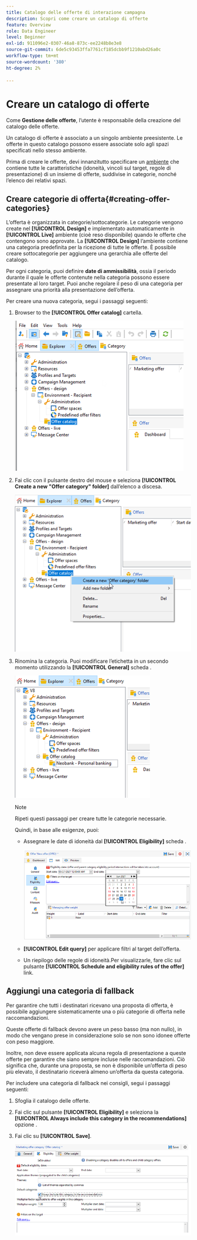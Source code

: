 ```yaml
---
title: Catalogo delle offerte di interazione campagna
description: Scopri come creare un catalogo di offerte
feature: Overview
role: Data Engineer
level: Beginner
exl-id: 911096e2-0307-46a8-873c-ee2248b8e3e8
source-git-commit: 6de5c93453ffa7761cf185dcbb9f1210abd26a0c
workflow-type: tm+mt
source-wordcount: '380'
ht-degree: 2%

---
```


# Creare un catalogo di offerte

Come **Gestione delle offerte**, l’utente è responsabile della creazione del catalogo delle offerte.

Un catalogo di offerte è associato a un singolo ambiente preesistente. Le offerte in questo catalogo possono essere associate solo agli spazi specificati nello stesso ambiente.

Prima di creare le offerte, devi innanzitutto specificare un [ambiente](interaction-env.md) che contiene tutte le caratteristiche (idoneità, vincoli sul target, regole di presentazione) di un insieme di offerte, suddivise in categorie, nonché l’elenco dei relativi spazi.

## Creare categorie di offerta{#creating-offer-categories}

L’offerta è organizzata in categorie/sottocategorie. Le categorie vengono create nel **[!UICONTROL Design]** e implementato automaticamente in **[!UICONTROL Live]** ambiente (cioè reso disponibile) quando le offerte che contengono sono approvate. La **[!UICONTROL Design]** l’ambiente contiene una categoria predefinita per la ricezione di tutte le offerte. È possibile creare sottocategorie per aggiungere una gerarchia alle offerte del catalogo.

Per ogni categoria, puoi definire **date di ammissibilità**, ossia il periodo durante il quale le offerte contenute nella categoria possono essere presentate al loro target. Puoi anche regolare il peso di una categoria per assegnare una priorità alla presentazione dell’offerta.

Per creare una nuova categoria, segui i passaggi seguenti:

1. Browser to the **[!UICONTROL Offer catalog]** cartella.

   ![](assets/offer_cat_create_001.png)

1. Fai clic con il pulsante destro del mouse e seleziona **[!UICONTROL Create a new "Offer category" folder]** dall’elenco a discesa.

   ![](assets/offer_cat_create_002.png)

1. Rinomina la categoria. Puoi modificare l’etichetta in un secondo momento utilizzando la **[!UICONTROL General]** scheda .

   ![](assets/offer_cat_create_003.png)

   >[!NOTE]
   >
   >Ripeti questi passaggi per creare tutte le categorie necessarie.

   Quindi, in base alle esigenze, puoi:

   * Assegnare le date di idoneità dal **[!UICONTROL Eligibility]** scheda .

      ![](assets/offer_cat_create_004.png)

   * **[!UICONTROL Edit query]** per applicare filtri al target dell’offerta.

   * Un riepilogo delle regole di idoneità.Per visualizzarle, fare clic sul pulsante **[!UICONTROL Schedule and eligibility rules of the offer]** link.

## Aggiungi una categoria di fallback

Per garantire che tutti i destinatari ricevano una proposta di offerta, è possibile aggiungere sistematicamente una o più categorie di offerta nelle raccomandazioni.

Queste offerte di fallback devono avere un peso basso (ma non nullo), in modo che vengano prese in considerazione solo se non sono idonee offerte con peso maggiore.

Inoltre, non deve essere applicata alcuna regola di presentazione a queste offerte per garantire che siano sempre incluse nelle raccomandazioni. Ciò significa che, durante una proposta, se non è disponibile un’offerta di peso più elevato, il destinatario riceverà almeno un’offerta da questa categoria.

Per includere una categoria di fallback nei consigli, segui i passaggi seguenti:

1. Sfoglia il catalogo delle offerte.
1. Fai clic sul pulsante **[!UICONTROL Eligibility]** e seleziona la **[!UICONTROL Always include this category in the recommendations]** opzione .
1. Fai clic su **[!UICONTROL Save]**.

   ![](assets/offer_cat_default_001.png)
